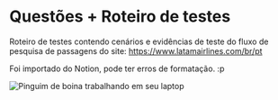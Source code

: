 # Questões + Roteiro de testes 

Roteiro de testes contendo cenários e evidências de teste do fluxo de pesquisa de passagens do site: https://www.latamairlines.com/br/pt

Foi importado do Notion, pode ter erros de formatação. :p 

![Pinguim de boina trabalhando em seu laptop](https://media4.giphy.com/media/v1.Y2lkPTc5MGI3NjExZXVldW42NGl3aHppZXR1NGVkNThxc2o5N2R5MWV4dXFqcGJxdDJyYSZlcD12MV9pbnRlcm5hbF9naWZfYnlfaWQmY3Q9Zw/ADD4w6XgqLBJohQdBK/giphy.gif)
